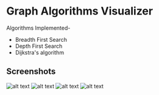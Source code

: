 # Graph Algorithms Visualizer

Algorithms Implemented-

- Breadth First Search
- Depth First Search
- Dijkstra's algorithm

## Screenshots

![alt text](https://github.com/abhijith94/graph-visualization/tree/master/screenshots/1.png "screenshot 1")
![alt text](https://github.com/abhijith94/graph-visualization/tree/master/screenshots/2.png "screenshot 2")
![alt text](https://github.com/abhijith94/graph-visualization/tree/master/screenshots/3.png "screenshot 3")
![alt text](https://github.com/abhijith94/graph-visualization/tree/master/screenshots/4.png "screenshot 4")
